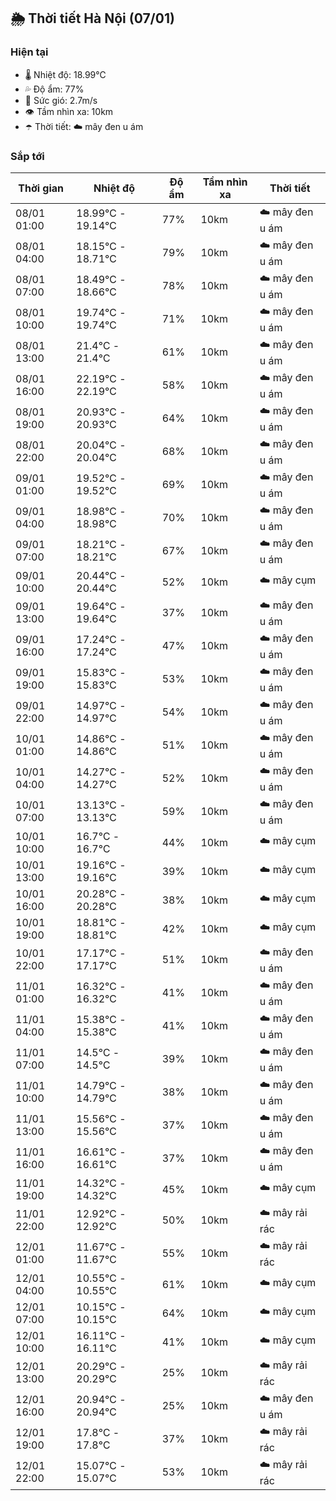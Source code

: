 ## 🌦️ Thời tiết Hà Nội (07/01)

### Hiện tại

- 🌡️ Nhiệt độ: 18.99℃
- 💦 Độ ẩm: 77%
- 💨 Sức gió: 2.7m/s
- 👁️ Tầm nhìn xa: 10km
- ☂️ Thời tiết: ☁️ mây đen u ám

### Sắp tới

| Thời gian | Nhiệt độ | Độ ẩm | Tầm nhìn xa | Thời tiết |
| --- | --- | --- | --- | --- |
| 08/01 01:00 | 18.99℃ - 19.14℃ | 77% | 10km | ☁️ mây đen u ám |
| 08/01 04:00 | 18.15℃ - 18.71℃ | 79% | 10km | ☁️ mây đen u ám |
| 08/01 07:00 | 18.49℃ - 18.66℃ | 78% | 10km | ☁️ mây đen u ám |
| 08/01 10:00 | 19.74℃ - 19.74℃ | 71% | 10km | ☁️ mây đen u ám |
| 08/01 13:00 | 21.4℃ - 21.4℃ | 61% | 10km | ☁️ mây đen u ám |
| 08/01 16:00 | 22.19℃ - 22.19℃ | 58% | 10km | ☁️ mây đen u ám |
| 08/01 19:00 | 20.93℃ - 20.93℃ | 64% | 10km | ☁️ mây đen u ám |
| 08/01 22:00 | 20.04℃ - 20.04℃ | 68% | 10km | ☁️ mây đen u ám |
| 09/01 01:00 | 19.52℃ - 19.52℃ | 69% | 10km | ☁️ mây đen u ám |
| 09/01 04:00 | 18.98℃ - 18.98℃ | 70% | 10km | ☁️ mây đen u ám |
| 09/01 07:00 | 18.21℃ - 18.21℃ | 67% | 10km | ☁️ mây đen u ám |
| 09/01 10:00 | 20.44℃ - 20.44℃ | 52% | 10km | ☁️ mây cụm |
| 09/01 13:00 | 19.64℃ - 19.64℃ | 37% | 10km | ☁️ mây đen u ám |
| 09/01 16:00 | 17.24℃ - 17.24℃ | 47% | 10km | ☁️ mây đen u ám |
| 09/01 19:00 | 15.83℃ - 15.83℃ | 53% | 10km | ☁️ mây đen u ám |
| 09/01 22:00 | 14.97℃ - 14.97℃ | 54% | 10km | ☁️ mây đen u ám |
| 10/01 01:00 | 14.86℃ - 14.86℃ | 51% | 10km | ☁️ mây đen u ám |
| 10/01 04:00 | 14.27℃ - 14.27℃ | 52% | 10km | ☁️ mây đen u ám |
| 10/01 07:00 | 13.13℃ - 13.13℃ | 59% | 10km | ☁️ mây đen u ám |
| 10/01 10:00 | 16.7℃ - 16.7℃ | 44% | 10km | ☁️ mây cụm |
| 10/01 13:00 | 19.16℃ - 19.16℃ | 39% | 10km | ☁️ mây cụm |
| 10/01 16:00 | 20.28℃ - 20.28℃ | 38% | 10km | ☁️ mây cụm |
| 10/01 19:00 | 18.81℃ - 18.81℃ | 42% | 10km | ☁️ mây cụm |
| 10/01 22:00 | 17.17℃ - 17.17℃ | 51% | 10km | ☁️ mây đen u ám |
| 11/01 01:00 | 16.32℃ - 16.32℃ | 41% | 10km | ☁️ mây đen u ám |
| 11/01 04:00 | 15.38℃ - 15.38℃ | 41% | 10km | ☁️ mây đen u ám |
| 11/01 07:00 | 14.5℃ - 14.5℃ | 39% | 10km | ☁️ mây đen u ám |
| 11/01 10:00 | 14.79℃ - 14.79℃ | 38% | 10km | ☁️ mây đen u ám |
| 11/01 13:00 | 15.56℃ - 15.56℃ | 37% | 10km | ☁️ mây đen u ám |
| 11/01 16:00 | 16.61℃ - 16.61℃ | 37% | 10km | ☁️ mây đen u ám |
| 11/01 19:00 | 14.32℃ - 14.32℃ | 45% | 10km | ☁️ mây cụm |
| 11/01 22:00 | 12.92℃ - 12.92℃ | 50% | 10km | ☁️ mây rải rác |
| 12/01 01:00 | 11.67℃ - 11.67℃ | 55% | 10km | ☁️ mây rải rác |
| 12/01 04:00 | 10.55℃ - 10.55℃ | 61% | 10km | ☁️ mây cụm |
| 12/01 07:00 | 10.15℃ - 10.15℃ | 64% | 10km | ☁️ mây cụm |
| 12/01 10:00 | 16.11℃ - 16.11℃ | 41% | 10km | ☁️ mây cụm |
| 12/01 13:00 | 20.29℃ - 20.29℃ | 25% | 10km | ☁️ mây rải rác |
| 12/01 16:00 | 20.94℃ - 20.94℃ | 25% | 10km | ☁️ mây đen u ám |
| 12/01 19:00 | 17.8℃ - 17.8℃ | 37% | 10km | ☁️ mây rải rác |
| 12/01 22:00 | 15.07℃ - 15.07℃ | 53% | 10km | ☁️ mây rải rác |
